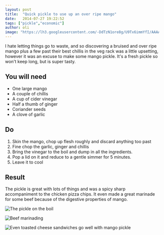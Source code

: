 ```yaml
---
layout: post
title:  "Quick pickle to use up an over ripe mango"
date:   2014-07-27 19:22:52
tags: ["pickle","economic"]
author: oli
image: "https://lh3.googleusercontent.com/-DdTzN1ore8g/U9Tx6immYfI/AAAAAAAAFEo/OOWT2i2Zgxg/w497-h663-no/IMG_20140727_133146.jpg"
---
```


I hate letting things go to waste, and so discovering a bruised and over ripe mango plus a few past their best chillis in the veg rack was a little upsetting, however it was an excuse to make some mango pickle.  It's a fresh pickle so won't keep long, but is super tasty.


## You will need

* One large mango
* A couple of chillis
* A cup of cider vinegar
* Half a thumb of ginger
* Coriander seeds
* A clove of garlic


## Do

1. Skin the mango, chop up flesh roughly and discard anything too past
2. Fine chop the garlic, ginger and chillis
3. Bring the vinegar to the boil and dump in all the ingredients.
4. Pop a lid on it and reduce to a gentle simmer for 5 minutes.
5. Leave it to cool


## Result

The pickle is great with lots of things and was a spicy sharp accompaniment to the chicken pizza chips.  It even made a great marinade for some beef because of the digestive properties of mango.

![The pickle on the boil](https://lh6.googleusercontent.com/-MtBKvovmh14/U9KlBQ5EPQI/AAAAAAAAE-U/bkhaj5a-ae8/w497-h663-no/IMG_20140725_194035.jpg "The pickle on the boil")

![Beef marinading](https://lh5.googleusercontent.com/-qpZIA-GO8RA/U9TyYoN6KzI/AAAAAAAAFFA/9ZMH-wm-wLA/w884-h663-no/IMG_20140727_133517.jpg "Beef marinading")

![Even toasted cheese sandwiches go well with mango pickle](https://lh3.googleusercontent.com/-DdTzN1ore8g/U9Tx6immYfI/AAAAAAAAFEo/OOWT2i2Zgxg/w497-h663-no/IMG_20140727_133146.jpg "Even toasted cheese sandwiches go well with mango pickle")